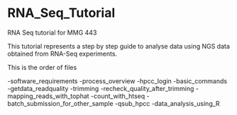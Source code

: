 # RNA_Seq_Tutorial
RNA Seq tutorial for MMG 443

This tutorial represents a step by step guide to analyse data using
NGS data obtained from RNA-Seq experiments. 

This is the order of files 

-software_requirements
-process_overview
-hpcc_login
-basic_commands
-getdata_readquality
-trimming
-recheck_quality_after_trimming
-mapping_reads_with_tophat
-count_with_htseq
-batch_submission_for_other_sample
-qsub_hpcc
-data_analysis_using_R
